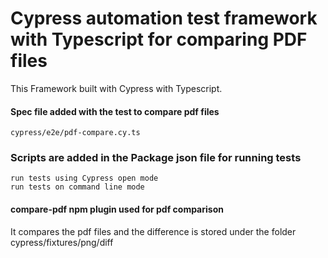# Cypress automation test framework with Typescript for comparing PDF files

This Framework built with Cypress with Typescript.

#### Spec file added with the test to compare pdf files 
````
cypress/e2e/pdf-compare.cy.ts

````
### Scripts are added in the Package json file for running tests 

````
run tests using Cypress open mode
run tests on command line mode
````

#### compare-pdf npm plugin used for pdf comparison

It compares the pdf files and the difference is stored under the folder cypress/fixtures/png/diff

